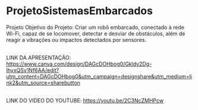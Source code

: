 # ProjetoSistemasEmbarcados
Projeto Objetivo do Projeto: Criar um robô embarcado, conectado à rede Wi-Fi, capaz de se locomover, detectar e desviar de obstáculos, além de reagir a vibrações ou impactos detectados por sensores.

<br>LINK DA APRESENTAÇÂO: https://www.canva.com/design/DAGcDOHbog0/Gkldy2Dg-IhyxQSv1Nf6AA/edit?utm_content=DAGcDOHbog0&utm_campaign=designshare&utm_medium=link2&utm_source=sharebutton

<br>LINK DO VIDEO DO YOUTUBE: https://youtu.be/2C3NcZMHPcw 
